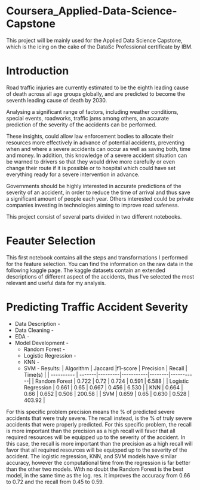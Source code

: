 # Coursera_Applied-Data-Science-Capstone
This project will be mainly used for the Applied Data Science Capstone, which is the icing on the cake of the DataSc Professional certificate by IBM.

# Introduction
Road traffic injuries are currently estimated to be the eighth leading cause of death across all age groups globally, and are predicted to become the seventh leading cause of death by 2030.

Analysing a significant range of factors, including weather conditions, special events, roadworks, traffic jams among others, an accurate prediction of the severity of the accidents can be performed.

These insights, could allow law enforcement bodies to allocate their resources more effectively in advance of potential accidents, preventing when and where a severe accidents can occur as well as saving both, time and money. In addition, this knowledge of a severe accident situation can be warned to drivers so that they would drive more carefully or even change their route if it is possible or to hospital which could have set everything ready for a severe intervention in advance.

Governments should be highly interested in accurate predictions of the severity of an accident, in order to reduce the time of arrival and thus save a significant amount of people each year. Others interested could be private companies investing in technologies aiming to improve road safeness.

This project consist of several parts divided in two different notebooks.

# Feauter Selection
This first notebook contains all the steps and transformations I performed for the feature selection. You can find the information on the raw data in the following kaggle page. The kaggle datasets contain an extended descriptions of different aspect of the accidents, thus I've selected the most relevant and useful data for my analysis.
# Predicting Traffic Accident Severity
- Data Description -
- Data Cleaning -
- EDA -
- Model Development -
     - Random Forest -
     - Logistic Regression -
     - KNN -
     - SVM -
Results:
| Algorithm | Jaccard |f1-score | Precision | Recall |	Time(s) |
| ---------- | -------|---------|-----------|--------|-----------|
| Random Forest	| 0.722 |	0.72 |	0.724 |	0.591 |	6.588 |
| Logistic Regression |	0.661 |	0.65 | 0.667 |	0.456 |	6.530 |
| KNN	| 0.664	| 0.66 | 0.652 | 0.506 | 200.58 |
| SVM	| 0.659	| 0.65 | 0.630 | 0.528 | 403.92 |

For this specific problem precision means the % of predicted severe accidents that were truly severe. The recall instead, is the % of truly severe accidents that were properly predicted. For this specific problem, the recall is more important than the precision as a high recall will favor that all required resources will be equipped up to the severity of the accident.
In this case, the recall is more important than the precision as a high recall will favor that all required resources will be equipped up to the severity of the accident. The logistic regression, KNN, and SVM models have similar accuracy, however the computational time from the regression is far better than the other two models. With no doubt the Random Forest is the best model, in the same time as the log. res. it improves the accuracy from 0.66 to 0.72 and the recall from 0.45 to 0.59.
